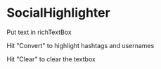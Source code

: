 # SocialHighlighter

Put text in richTextBox

Hit "Convert" to highlight hashtags and usernames

Hit "Clear" to clear the textbox

